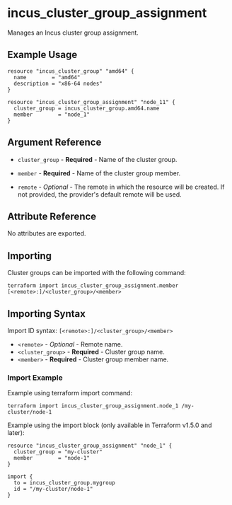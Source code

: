 # incus_cluster_group_assignment

Manages an Incus cluster group assignment.

## Example Usage

```hcl
resource "incus_cluster_group" "amd64" {
  name        = "amd64"
  description = "x86-64 nodes"
}

resource "incus_cluster_group_assignment" "node_11" {
  cluster_group = incus_cluster_group.amd64.name
  member        = "node_1"
}
```

## Argument Reference

* `cluster_group` - **Required** - Name of the cluster group.

* `member` - **Required** - Name of the cluster group member.

* `remote` - *Optional* - The remote in which the resource will be created. If
  not provided, the provider's default remote will be used.

## Attribute Reference

No attributes are exported.

## Importing

Cluster groups can be imported with the following command:

```shell
terraform import incus_cluster_group_assignment.member [<remote>:]/<cluster_group>/<member>
```

## Importing Syntax

Import ID syntax: `[<remote>:]/<cluster_group>/<member>`

* `<remote>` - *Optional* - Remote name.
* `<cluster_group>` - **Required** - Cluster group name.
* `<member>` - **Required** - Cluster group member name.

### Import Example

Example using terraform import command:

```shell
terraform import incus_cluster_group_assignment.node_1 /my-cluster/node-1
```

Example using the import block (only available in Terraform v1.5.0 and later):

```hcl
resource "incus_cluster_group_assignment" "node_1" {
  cluster_group = "my-cluster"
  member        = "node-1"
}

import {
  to = incus_cluster_group.mygroup
  id = "/my-cluster/node-1"
}
```
